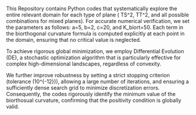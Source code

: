 This Repository contains Python codes that systematically explore the entire relevant domain for each type of plane ( TS^2, TT^2, and all possible combinations for mixed planes). For accurate numerical verification, we set the parameters as follows:
a=5, b=2, c=20, and K_biort=50.
Each term in the biorthogonal curvature formula is computed explicitly at each point in the domain, ensuring that no critical value is neglected.

To achieve rigorous global minimization, we employ Differential Evolution (DE), a stochastic optimization algorithm that is particularly effective for complex high-dimensional landscapes, regardless of convexity.

We further improve robustness by setting a strict stopping criterion (tolerance \(10^{-12}\)), allowing a large number of iterations, and ensuring a sufficiently dense search grid to minimize discretization errors. Consequently, the codes rigorously identify the minimum value of the biorthosual curvature, confirming that the positivity condition is globally valid.

